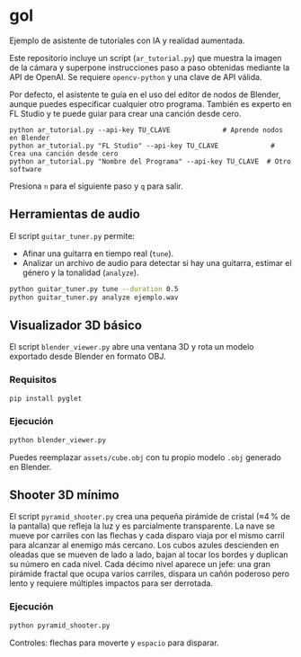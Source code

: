# gol

Ejemplo de asistente de tutoriales con IA y realidad aumentada.

Este repositorio incluye un script (`ar_tutorial.py`) que muestra la imagen de la cámara y superpone instrucciones paso a paso obtenidas mediante la API de OpenAI. Se requiere `opencv-python` y una clave de API válida.

Por defecto, el asistente te guía en el uso del editor de nodos de Blender, aunque puedes especificar cualquier otro programa. También es experto en FL Studio y te puede guiar para crear una canción desde cero.

```
python ar_tutorial.py --api-key TU_CLAVE             # Aprende nodos en Blender
python ar_tutorial.py "FL Studio" --api-key TU_CLAVE             # Crea una canción desde cero
python ar_tutorial.py "Nombre del Programa" --api-key TU_CLAVE  # Otro software
```

Presiona `n` para el siguiente paso y `q` para salir.

## Herramientas de audio

El script `guitar_tuner.py` permite:

* Afinar una guitarra en tiempo real (`tune`).
* Analizar un archivo de audio para detectar si hay una guitarra, estimar el género y la tonalidad (`analyze`).

```bash
python guitar_tuner.py tune --duration 0.5
python guitar_tuner.py analyze ejemplo.wav
```

## Visualizador 3D básico

El script `blender_viewer.py` abre una ventana 3D y rota un modelo exportado desde Blender en formato OBJ.

### Requisitos

```bash
pip install pyglet
```

### Ejecución

```bash
python blender_viewer.py
```

Puedes reemplazar `assets/cube.obj` con tu propio modelo `.obj` generado en Blender.

## Shooter 3D mínimo

El script `pyramid_shooter.py` crea una pequeña pirámide de cristal (≈4 % de la
pantalla) que refleja la luz y es parcialmente transparente. La nave se mueve
por carriles con las flechas y cada disparo viaja por el mismo carril para
alcanzar al enemigo más cercano. Los cubos azules descienden en oleadas que se
mueven de lado a lado, bajan al tocar los bordes y duplican su número en cada
nivel. Cada décimo nivel aparece un jefe: una gran pirámide fractal que ocupa
varios carriles, dispara un cañón poderoso pero lento y requiere múltiples
impactos para ser derrotada.

### Ejecución

```bash
python pyramid_shooter.py
```

Controles: flechas para moverte y `espacio` para disparar.
